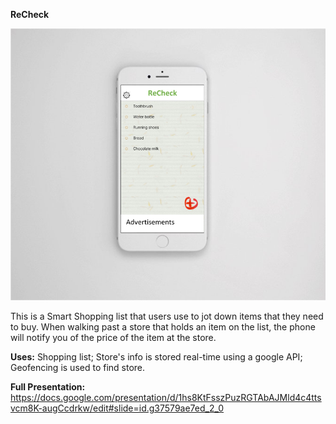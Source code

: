 **ReCheck**

![alt text](https://raw.githubusercontent.com/Herry-Xu/Recheck/master/screen.png)

This is a Smart Shopping list that users use to jot down items that they need to buy. When walking past a store that holds an item on the list, the phone will notify you of the price of the item at the store.


**Uses:**
Shopping list; Store's info is stored real-time using a google API; Geofencing is used to find store.  

**Full Presentation:**
https://docs.google.com/presentation/d/1hs8KtFsszPuzRGTAbAJMld4c4ttsvcm8K-augCcdrkw/edit#slide=id.g37579ae7ed_2_0
